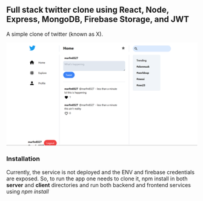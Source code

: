 ## Full stack twitter clone using React, Node, Express, MongoDB, Firebase Storage, and JWT

A simple clone of twitter (known as X).

![git-twitter](mainpage.png)

### Installation
Currently, the service is not deployed and the ENV and firebase credentials are exposed. So, to run the app
one needs to clone it, npm install in both **server** and **client** directories and run both backend and
frontend services using *npm install*